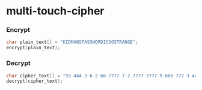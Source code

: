 # multi-touch-cipher
### Encrypt
```c
char plain_text[] = "KIDMANSPASSWORDISSOSTRANGE";
encrypt(plain_text);
```
### Decrypt
```c
char cipher_text[] = "55 444 3 6 2 66 7777 7 2 7777 7777 9 666 777 3 444 7777 7777 666 7777 8 777 2 66 4 33";
decrypt(cipher_text);
  ```
